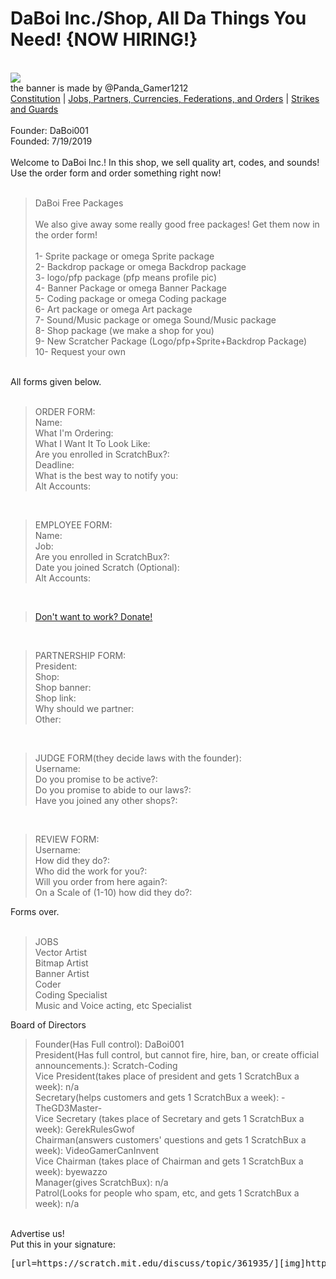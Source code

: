 <div class="post_body_html">
   <h1><b class="bb-bold">DaBoi Inc./Shop, All Da Things You Need! {NOW HIRING!}</b></h1>
   <br><img src="https://u.cubeupload.com/roddarichard/daboishop.png"><br><span class="bb-small">the banner is made by @Panda_Gamer1212 </span><br><a href="https://scratch.mit.edu/discuss/topic/361935/?page=1#post-3635035">Constitution</a> | <a href="https://scratch.mit.edu/discuss/topic/361935/?page=1#post-3635028">Jobs, Partners, Currencies, Federations, and Orders</a> | <a href="https://scratch.mit.edu/discuss/topic/361935/?page=1#post-3635032">Strikes and Guards</a><br><br>Founder: DaBoi001<br>Founded: 7/19/2019<br><br>Welcome to DaBoi Inc.! In this shop, we sell quality art, codes, and sounds! Use the order form and order something right now!<br><br>
   <blockquote><span class="bb-big"><span class="bb-bold">DaBoi Free Packages</span></span><br><br>We also give away some really good free packages! Get them now in the order form!<br><br>1- Sprite package or omega Sprite package<br>2- Backdrop package or omega Backdrop package<br>3- logo/pfp package (pfp means profile pic)<br>4- Banner Package or omega Banner Package<br>5- Coding package or omega Coding package<br>6- Art package or omega Art package<br>7- Sound/Music package or omega Sound/Music package<br>8- Shop package (we make a shop for you)<br>9- New Scratcher Package (Logo/pfp+Sprite+Backdrop Package)<br>10- Request your own<br></blockquote>
   <br><span class="bb-bold">All forms given below.</span><br><br>
   <blockquote>ORDER FORM:<br>Name:<br>What I'm Ordering:<br>What I Want It To Look Like:<br>Are you enrolled in ScratchBux?:<br>Deadline:<br>What is the best way to notify you:<br>Alt Accounts:</blockquote>
   <br>
   <blockquote>EMPLOYEE FORM:<br>Name:<br>Job:<br>Are you enrolled in ScratchBux?:<br>Date you joined Scratch (Optional):<br>Alt Accounts:</blockquote>
   <br>
   <blockquote><a href="https://scratch.mit.edu/discuss/topic/361935/?page=6#post-3655452">Don't want to work? Donate!</a></blockquote>
   <br>
   <blockquote>PARTNERSHIP FORM:<br>President:<br>Shop:<br>Shop banner:<br>Shop link:<br>Why should we partner:<br>Other:<br></blockquote>
   <br>
   <blockquote>JUDGE FORM(they decide laws with the founder):<br>Username:<br>Do you promise to be active?:<br>Do you promise to abide to our laws?:<br>Have you joined any other shops?:</blockquote>
   <br>
   <blockquote>REVIEW FORM:<br>Username:<br>How did they do?:<br>Who did the work for you?:<br>Will you order from here again?:<br>On a Scale of (1-10) how did they do?:<br></blockquote>
   <span class="bb-bold">Forms over.</span><br><br>
   <blockquote>JOBS<br>Vector Artist<br>Bitmap Artist<br>Banner Artist<br>Coder<br>Coding Specialist<br>Music and Voice acting, etc Specialist<br></blockquote>
   Board of Directors<br>
   <blockquote>Founder(Has Full control): DaBoi001<br>President(Has full control, but cannot fire, hire, ban, or create official announcements.): Scratch-Coding<br>Vice President(takes place of president and gets 1 ScratchBux a week): n/a<br>Secretary(helps customers and gets 1 ScratchBux a week): -TheGD3Master-<br>Vice Secretary (takes place of Secretary and gets 1 ScratchBux a week): GerekRulesGwof<br>Chairman(answers customers' questions and gets 1 ScratchBux a week): VideoGamerCanInvent<br>Vice Chairman (takes place of Chairman and gets 1 ScratchBux a week): byewazzo<br>Manager(gives ScratchBux): n/a<br>Patrol(Looks for people who spam, etc, and gets 1 ScratchBux a week): n/a</blockquote>
   <br>Advertise us!<br>Put this in your signature:<br>
   <div class="code">
      <pre>[url=https://scratch.mit.edu/discuss/topic/361935/][img]http://u.cubeupload.com/roddarichard/daboishop.png[/img][/url]</pre>
   </div>
</div>

